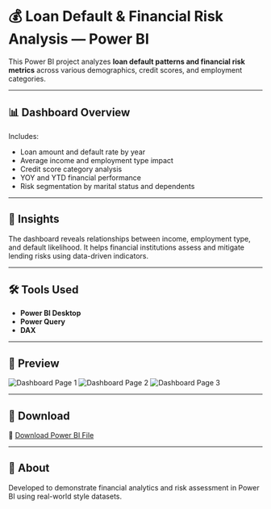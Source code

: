 # 💰 Loan Default & Financial Risk Analysis — Power BI

This Power BI project analyzes **loan default patterns and financial risk metrics** across various demographics, credit scores, and employment categories.

---

## 📊 Dashboard Overview
Includes:
- Loan amount and default rate by year  
- Average income and employment type impact  
- Credit score category analysis  
- YOY and YTD financial performance  
- Risk segmentation by marital status and dependents  

---

## 🧠 Insights
The dashboard reveals relationships between income, employment type, and default likelihood. It helps financial institutions assess and mitigate lending risks using data-driven indicators.

---

## 🛠️ Tools Used
- **Power BI Desktop**
- **Power Query**
- **DAX**

---

## 📸 Preview
![Dashboard Page 1](images/dashboard_preview-1.png)
![Dashboard Page 2](images/dashboard_preview-2.png)
![Dashboard Page 3](images/dashboard_preview-3.png)

---

## 📂 Download
📂 [Download Power BI File](PBI_Projecto5.pbix)

---

## 🧾 About
Developed to demonstrate financial analytics and risk assessment in Power BI using real-world style datasets.
